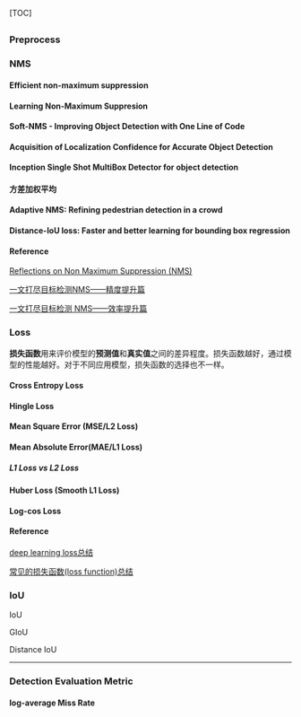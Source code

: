 [TOC]

## 

### Preprocess



### NMS

#### Efficient non-maximum suppression

#### Learning Non-Maximum Suppresion

#### Soft-NMS - Improving Object Detection with One Line of Code

#### Acquisition of Localization Confidence for Accurate Object Detection

#### Inception Single Shot MultiBox Detector for object detection

#### 方差加权平均

#### Adaptive NMS: Refining pedestrian detection in a crowd

#### Distance-IoU loss: Faster and better learning for bounding box regression

#### Reference

[Reflections on Non Maximum Suppression (NMS)](https://whatdhack.medium.com/reflections-on-non-maximum-suppression-nms-d2fce148ef0a)

[一文打尽目标检测NMS——精度提升篇](https://zhuanlan.zhihu.com/p/151914931)

[一文打尽目标检测 NMS——效率提升篇](https://bbs.cvmart.net/topics/2950)



### Loss

**损失函数**用来评价模型的**预测值**和**真实值**之间的差异程度。损失函数越好，通过模型的性能越好。对于不同应用模型，损失函数的选择也不一样。

#### Cross Entropy Loss

#### Hingle Loss

#### Mean Square Error (MSE/L2 Loss)

#### Mean Absolute Error(MAE/L1 Loss)

##### L1 Loss vs L2 Loss

#### Huber Loss (Smooth L1 Loss)

#### Log-cos Loss



#### Reference

[deep learning loss总结](https://www.shangmayuan.com/a/55a06b6116ec41aaa8854414.html)

[常见的损失函数(loss function)总结](https://zhuanlan.zhihu.com/p/58883095)



### IoU

IoU

GIoU

Distance IoU



---

### Detection Evaluation Metric

#### log-average Miss Rate



